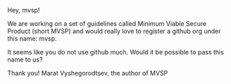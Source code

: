 Hey, mvsp!

We are working on a set of guidelines called Minimum Viable Secure Product (short MVSP) and would really love to register a github org under this name: mvsp.

It seems like you do not use github much. Would it be possible to pass this name to us?

Thank you!
Marat Vyshegorodtsev, the author of MVSP
